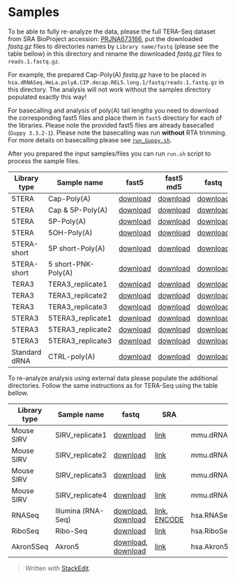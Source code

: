# Samples
To be able to fully re-analyze the data, please the full TERA-Seq dataset from SRA BioProject accession: [PRJNA673166](https://www.ncbi.nlm.nih.gov/bioproject/PRJNA673166), put the downloaded *fastq.gz* files to directories names by `Library name/fastq` (please see the table bellow) in this directory and rename the downloaded *fastq.gz* files to `reads.1.fastq.gz`.

For example, the prepared Cap-Poly(A) *fastq.gz* have to be placed in `hsa.dRNASeq.HeLa.polyA.CIP.decap.REL5.long.1/fastq/reads.1.fastq.gz` in this directory. The analysis will not work without the samples directory populated exactly this way!

For basecalling and analysis of poly(A) tail lengths you need to download the corresponding fast5 files and place them in `fast5` directory for each of the libraries. Please note the provided fast5 files are already basecalled (`Guppy 3.3.2-1`). Please note the basecalling was run **without** RTA trimming. For more details on basecalling please see [`run_Guppy.sh`](run_Guppy.sh).

After you prepared the input samples/files you can run `run.sh` script to process the sample files.

| Library type | Sample name | fast5 | fast5 md5 | fastq | SRA | Library name |
|--|--|--|--|--|--|--|
| 5TERA | Cap-Poly(A) | [download](http://mourelatos.med.upenn.edu/teraseq/fast5/hsa.dRNASeq.HeLa.polyA.CIP.decap.REL5.long.1.tar.gz) | [download](http://mourelatos.med.upenn.edu/teraseq/fast5/hsa.dRNASeq.HeLa.polyA.CIP.decap.REL5.long.1.tar.gz.md5) | [download](https://ftp.sra.ebi.ac.uk/vol1/fastq/SRR129/091/SRR12961091/SRR12961091_1.fastq.gz) | [link](https://www.ncbi.nlm.nih.gov/sra/SRX9413813) | hsa.dRNASeq.HeLa.polyA.CIP.decap.REL5.long.1 |
| 5TERA | Cap & 5P-Poly(A) | [download](http://mourelatos.med.upenn.edu/teraseq/fast5/hsa.dRNASeq.HeLa.polyA.decap.REL5.long.1.tar.gz) | [download](http://mourelatos.med.upenn.edu/teraseq/fast5/hsa.dRNASeq.HeLa.polyA.decap.REL5.long.1.tar.gz.md5) | [download](https://ftp.sra.ebi.ac.uk/vol1/fastq/SRR129/090/SRR12961090/SRR12961090_1.fastq.gz) | [link](https://www.ncbi.nlm.nih.gov/sra/SRX9413814) | hsa.dRNASeq.HeLa.polyA.decap.REL5.long.1 |
| 5TERA | 5P-Poly(A) | [download](http://mourelatos.med.upenn.edu/teraseq/fast5/hsa.dRNASeq.HeLa.polyA.REL5.long.1.tar.gz) | [download](http://mourelatos.med.upenn.edu/teraseq/fast5/hsa.dRNASeq.HeLa.polyA.REL5.long.1.tar.gz.md5) | [download](https://ftp.sra.ebi.ac.uk/vol1/fastq/SRR129/087/SRR12961087/SRR12961087_1.fastq.gz) | [link](https://www.ncbi.nlm.nih.gov/sra/SRX9413817) | hsa.dRNASeq.HeLa.polyA.REL5.long.1 |
| 5TERA | 5OH-Poly(A) | [download](http://mourelatos.med.upenn.edu/teraseq/fast5/hsa.dRNASeq.HeLa.polyA.REL5OH.long.1.tar.gz) | [download](http://mourelatos.med.upenn.edu/teraseq/fast5/hsa.dRNASeq.HeLa.polyA.REL5OH.long.1.tar.gz.md5) | [download](https://ftp.sra.ebi.ac.uk/vol1/fastq/SRR140/046/SRR14061546/SRR14061546_1.fastq.gz) | [link](https://www.ncbi.nlm.nih.gov/sra/SRX10436130) | hsa.dRNASeq.HeLa.polyA.REL5OH.long.1 |
| 5TERA-short | 5P short-Poly(A) | [download](http://mourelatos.med.upenn.edu/teraseq/fast5/hsa.dRNASeq.HeLa.polyA.REL5.1.tar.gz) | [download](http://mourelatos.med.upenn.edu/teraseq/fast5/hsa.dRNASeq.HeLa.polyA.REL5.1.tar.gz.md5) | [download](https://ftp.sra.ebi.ac.uk/vol1/fastq/SRR129/080/SRR12961080/SRR12961080_1.fastq.gz) | [link](https://www.ncbi.nlm.nih.gov/sra/SRX9413824) | hsa.dRNASeq.HeLa.polyA.REL5.1 |
| 5TERA-short | 5 short-PNK-Poly(A) | [download](http://mourelatos.med.upenn.edu/teraseq/fast5/hsa.dRNASeq.HeLa.polyA.PNK.REL5.1.tar.gz) | [download](http://mourelatos.med.upenn.edu/teraseq/fast5/hsa.dRNASeq.HeLa.polyA.PNK.REL5.1.tar.gz.md5) | [download](https://ftp.sra.ebi.ac.uk/vol1/fastq/SRR129/089/SRR12961089/SRR12961089_1.fastq.gz) | [link](https://www.ncbi.nlm.nih.gov/sra/SRX9413815) | hsa.dRNASeq.HeLa.polyA.PNK.REL5.1 |
| TERA3 | TERA3_replicate1 | [download](http://mourelatos.med.upenn.edu/teraseq/fast5/hsa.dRNASeq.HeLa.total.REL3.1.tar.gz) | [download](http://mourelatos.med.upenn.edu/teraseq/fast5/hsa.dRNASeq.HeLa.total.REL3.1.tar.gz.md5) | [download](https://ftp.sra.ebi.ac.uk/vol1/fastq/SRR129/086/SRR12961086/SRR12961086_1.fastq.gz) | [link](https://www.ncbi.nlm.nih.gov/sra/SRX9413818) | hsa.dRNASeq.HeLa.total.REL3.1 |
| TERA3 | TERA3_replicate2 | [download](http://mourelatos.med.upenn.edu/teraseq/fast5/hsa.dRNASeq.HeLa.total.REL3.2.tar.gz) | [download](http://mourelatos.med.upenn.edu/teraseq/fast5/hsa.dRNASeq.HeLa.total.REL3.2.tar.gz.md5) | [download](https://ftp.sra.ebi.ac.uk/vol1/fastq/SRR129/085/SRR12961085/SRR12961085_1.fastq.gz) | [link](https://www.ncbi.nlm.nih.gov/sra/SRX9413819) | hsa.dRNASeq.HeLa.total.REL3.2 |
| TERA3 | TERA3_replicate3 | [download](http://mourelatos.med.upenn.edu/teraseq/fast5/hsa.dRNASeq.HeLa.total.REL3.3.tar.gz) | [download](http://mourelatos.med.upenn.edu/teraseq/fast5/hsa.dRNASeq.HeLa.total.REL3.3.tar.gzmd5) | [download](https://ftp.sra.ebi.ac.uk/vol1/fastq/SRR129/084/SRR12961084/SRR12961084_1.fastq.gz) | [link](https://www.ncbi.nlm.nih.gov/sra/SRX9413820) | hsa.dRNASeq.HeLa.total.REL3.3 |
| 5TERA3 | 5TERA3_replicate1 | [download](http://mourelatos.med.upenn.edu/teraseq/fast5/hsa.dRNASeq.HeLa.total.REL5.long.REL3.4.tar.gz) | [download](http://mourelatos.med.upenn.edu/teraseq/fast5/hsa.dRNASeq.HeLa.total.REL5.long.REL3.4.tar.gz.md5) | [download](https://ftp.sra.ebi.ac.uk/vol1/fastq/SRR129/083/SRR12961083/SRR12961083_1.fastq.gz) | [link](https://www.ncbi.nlm.nih.gov/sra/SRX9413821) | hsa.dRNASeq.HeLa.total.REL5.long.REL3.4 |
| 5TERA3 | 5TERA3_replicate2 | [download](http://mourelatos.med.upenn.edu/teraseq/fast5/hsa.dRNASeq.HeLa.total.REL5.long.REL3.5.tar.gz) | [download](http://mourelatos.med.upenn.edu/teraseq/fast5/hsa.dRNASeq.HeLa.total.REL5.long.REL3.5.tar.gz.md5) | [download](https://ftp.sra.ebi.ac.uk/vol1/fastq/SRR129/082/SRR12961082/SRR12961082_1.fastq.gz) | [link](https://www.ncbi.nlm.nih.gov/sra/SRX9413822) | hsa.dRNASeq.HeLa.total.REL5.long.REL3.5 |
| 5TERA3 | 5TERA3_replicate3 | [download](http://mourelatos.med.upenn.edu/teraseq/fast5/hsa.dRNASeq.HeLa.total.REL5.long.REL3.6.tar.gz) | [download](http://mourelatos.med.upenn.edu/teraseq/fast5/hsa.dRNASeq.HeLa.total.REL5.long.REL3.6.tar.gz.md5) | [download](https://ftp.sra.ebi.ac.uk/vol1/fastq/SRR129/081/SRR12961081/SRR12961081_1.fastq.gz) | [link](https://www.ncbi.nlm.nih.gov/sra/SRX9413823) | hsa.dRNASeq.HeLa.total.REL5.long.REL3.6 |
| Standard dRNA | CTRL-poly(A) | [download](http://mourelatos.med.upenn.edu/teraseq/fast5/hsa.dRNASeq.HeLa.polyA.1.tar.gz) | [download](http://mourelatos.med.upenn.edu/teraseq/fast5/hsa.dRNASeq.HeLa.polyA.1.tar.gz.md5) | [download](https://ftp.sra.ebi.ac.uk/vol1/fastq/SRR129/088/SRR12961088/SRR12961088_1.fastq.gz) | [link](https://www.ncbi.nlm.nih.gov/sra/SRX10652701) | hsa.dRNASeq.HeLa.polyA.1 |

To re-analyze analysis using external data please populate the additional directories. Follow the same instructions as for TERA-Seq using the table bellow.

| Library type | Sample name | fastq | SRA | Library name |
|--|--|--|--|--|
| Mouse SIRV | SIRV_replicate1 | [download](https://ftp.sra.ebi.ac.uk/vol1/fastq/ERR268/005/ERR2680375/ERR2680375.fastq.gz) | [link](https://www.ncbi.nlm.nih.gov/sra/ERX2695236) | mmu.dRNASeq.inclSIRV.PRJEB27590.ERR2680375.1 |
| Mouse SIRV | SIRV_replicate2 | [download](https://ftp.sra.ebi.ac.uk/vol1/fastq/ERR268/009/ERR2680379/ERR2680379.fastq.gz) | [link](https://www.ncbi.nlm.nih.gov/sra/ERX2695240) | mmu.dRNASeq.inclSIRV.PRJEB27590.ERR2680379.1 |
| Mouse SIRV | SIRV_replicate3 | [download](https://ftp.sra.ebi.ac.uk/vol1/fastq/ERR336/007/ERR3363657/ERR3363657_1.fastq.gz) | [link](https://www.ncbi.nlm.nih.gov/sra/ERX3387949) | mmu.dRNASeq.inclSIRV.PRJEB27590.ERR3363657.1 |
| Mouse SIRV | SIRV_replicate4 | [download](https://ftp.sra.ebi.ac.uk/vol1/fastq/ERR336/009/ERR3363659/ERR3363659_1.fastq.gz) | [link](https://www.ncbi.nlm.nih.gov/sra/ERX3387951) | mmu.dRNASeq.inclSIRV.PRJEB27590.ERR3363659.1 |
| RNASeq | Illumina (RNA-Seq) | [download](https://ftp.sra.ebi.ac.uk/vol1/fastq/SRR423/000/SRR4235530/SRR4235530_1.fastq.gz), [download](https://ftp.sra.ebi.ac.uk/vol1/fastq/SRR423/000/SRR4235530/SRR4235530_2.fastq.gz) | [link](https://www.ncbi.nlm.nih.gov/sra/SRX2156830), [ENCODE](https://www.encodeproject.org/files/ENCFF000FOM/) | hsa.RNASeq.HeLa.xxx.polyA.ENCSR000CPR.1 |
| RiboSeq | Ribo-Seq | [download](https://ftp.sra.ebi.ac.uk/vol1/fastq/SRR330/009/SRR3306589/SRR3306589.fastq.gz) | [link](https://www.ncbi.nlm.nih.gov/sra/SRX1667370) | hsa.RiboSeq.HeLa.async.2 |
| Akron5Seq | Akron5 | [download](https://ftp.sra.ebi.ac.uk/vol1/fastq/SRR636/008/SRR6360508/SRR6360508_1.fastq.gz), [download](https://ftp.sra.ebi.ac.uk/vol1/fastq/SRR636/008/SRR6360508/SRR6360508_2.fastq.gz) | [link](https://www.ncbi.nlm.nih.gov/sra/SRX3456569) | hsa.Akron5Seq.HeLa.whole.2 |

> Written with [StackEdit](https://stackedit.io/).
